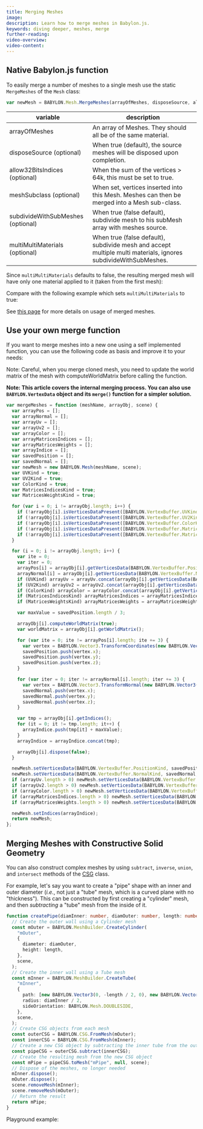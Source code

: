 ```yaml
---
title: Merging Meshes
image:
description: Learn how to merge meshes in Babylon.js.
keywords: diving deeper, meshes, merge
further-reading:
video-overview:
video-content:
---
```


## Native Babylon.js function

To easily merge a number of meshes to a single mesh use the static `MergeMeshes` of the `Mesh` class:

```javascript
var newMesh = BABYLON.Mesh.MergeMeshes(arrayOfMeshes, disposeSource, allow32BitsIndices, meshSubclass, subdivideWithSubMeshes, multiMultiMaterials);
```

| variable                          | description                                                                                                    |
| --------------------------------- | -------------------------------------------------------------------------------------------------------------- |
| arrayOfMeshes                     | An array of Meshes. They should all be of the same material.                                                   |
| disposeSource (optional)          | When true (default), the source meshes will be disposed upon completion.                                       |
| allow32BitsIndices (optional)     | When the sum of the vertices > 64k, this must be set to true.                                                  |
| meshSubclass (optional)           | When set, vertices inserted into this Mesh. Meshes can then be merged into a Mesh sub-class.                   |
| subdivideWithSubMeshes (optional) | When true (false default), subdivide mesh to his subMesh array with meshes source.                             |
| multiMultiMaterials (optional)    | When true (false default), subdivide mesh and accept multiple multi materials, ignores subdivideWithSubMeshes. |

Since `multiMultiMaterials` defaults to false, the resulting merged mesh will have only one material applied to it (taken from the first mesh):

<Playground id="#INZ0Z0#5" title="Merged Meshes Example" description="Simple example of merging meshes together."/>

Compare with the following example which sets `multiMultiMaterials` to true:

<Playground id="#INZ0Z0#59" title="Merging Meshes With Multiple Materials" description="Simple example of merging meshes together with multiple materials."/>

See [this page](/divingDeeper/materials/using/multiMaterials) for more details on usage of merged meshes.

## Use your own merge function

If you want to merge meshes into a new one using a self implemented function, you can use the following code as basis and improve it to your needs:

Note: Careful, when you merge cloned mesh, you need to update the world matrix of the mesh with computeWorldMatrix before calling the function.

**Note: This article covers the internal merging process. You can also use `BABYLON.VertexData` object and its `merge()` function for a simpler solution.**

```javascript
var mergeMeshes = function (meshName, arrayObj, scene) {
  var arrayPos = [];
  var arrayNormal = [];
  var arrayUv = [];
  var arrayUv2 = [];
  var arrayColor = [];
  var arrayMatricesIndices = [];
  var arrayMatricesWeights = [];
  var arrayIndice = [];
  var savedPosition = [];
  var savedNormal = [];
  var newMesh = new BABYLON.Mesh(meshName, scene);
  var UVKind = true;
  var UV2Kind = true;
  var ColorKind = true;
  var MatricesIndicesKind = true;
  var MatricesWeightsKind = true;

  for (var i = 0; i != arrayObj.length; i++) {
    if (!arrayObj[i].isVerticesDataPresent([BABYLON.VertexBuffer.UVKind])) UVKind = false;
    if (!arrayObj[i].isVerticesDataPresent([BABYLON.VertexBuffer.UV2Kind])) UV2Kind = false;
    if (!arrayObj[i].isVerticesDataPresent([BABYLON.VertexBuffer.ColorKind])) ColorKind = false;
    if (!arrayObj[i].isVerticesDataPresent([BABYLON.VertexBuffer.MatricesIndicesKind])) MatricesIndicesKind = false;
    if (!arrayObj[i].isVerticesDataPresent([BABYLON.VertexBuffer.MatricesWeightsKind])) MatricesWeightsKind = false;
  }

  for (i = 0; i != arrayObj.length; i++) {
    var ite = 0;
    var iter = 0;
    arrayPos[i] = arrayObj[i].getVerticesData(BABYLON.VertexBuffer.PositionKind);
    arrayNormal[i] = arrayObj[i].getVerticesData(BABYLON.VertexBuffer.NormalKind);
    if (UVKind) arrayUv = arrayUv.concat(arrayObj[i].getVerticesData(BABYLON.VertexBuffer.UVKind));
    if (UV2Kind) arrayUv2 = arrayUv2.concat(arrayObj[i].getVerticesData(BABYLON.VertexBuffer.UV2Kind));
    if (ColorKind) arrayColor = arrayColor.concat(arrayObj[i].getVerticesData(BABYLON.VertexBuffer.ColorKind));
    if (MatricesIndicesKind) arrayMatricesIndices = arrayMatricesIndices.concat(arrayObj[i].getVerticesData(BABYLON.VertexBuffer.MatricesIndicesKind));
    if (MatricesWeightsKind) arrayMatricesWeights = arrayMatricesWeights.concat(arrayObj[i].getVerticesData(BABYLON.VertexBuffer.MatricesWeightsKind));

    var maxValue = savedPosition.length / 3;

    arrayObj[i].computeWorldMatrix(true);
    var worldMatrix = arrayObj[i].getWorldMatrix();

    for (var ite = 0; ite != arrayPos[i].length; ite += 3) {
      var vertex = BABYLON.Vector3.TransformCoordinates(new BABYLON.Vector3(arrayPos[i][ite], arrayPos[i][ite + 1], arrayPos[i][ite + 2]), worldMatrix);
      savedPosition.push(vertex.x);
      savedPosition.push(vertex.y);
      savedPosition.push(vertex.z);
    }

    for (var iter = 0; iter != arrayNormal[i].length; iter += 3) {
      var vertex = BABYLON.Vector3.TransformNormal(new BABYLON.Vector3(arrayNormal[i][iter], arrayNormal[i][iter + 1], arrayNormal[i][iter + 2]), worldMatrix);
      savedNormal.push(vertex.x);
      savedNormal.push(vertex.y);
      savedNormal.push(vertex.z);
    }

    var tmp = arrayObj[i].getIndices();
    for (it = 0; it != tmp.length; it++) {
      arrayIndice.push(tmp[it] + maxValue);
    }
    arrayIndice = arrayIndice.concat(tmp);

    arrayObj[i].dispose(false);
  }

  newMesh.setVerticesData(BABYLON.VertexBuffer.PositionKind, savedPosition, false);
  newMesh.setVerticesData(BABYLON.VertexBuffer.NormalKind, savedNormal, false);
  if (arrayUv.length > 0) newMesh.setVerticesData(BABYLON.VertexBuffer.UVKind, arrayUv, false);
  if (arrayUv2.length > 0) newMesh.setVerticesData(BABYLON.VertexBuffer.UV2Kind, arrayUv, false);
  if (arrayColor.length > 0) newMesh.setVerticesData(BABYLON.VertexBuffer.ColorKind, arrayUv, false);
  if (arrayMatricesIndices.length > 0) newMesh.setVerticesData(BABYLON.VertexBuffer.MatricesIndicesKind, arrayUv, false);
  if (arrayMatricesWeights.length > 0) newMesh.setVerticesData(BABYLON.VertexBuffer.MatricesWeightsKind, arrayUv, false);

  newMesh.setIndices(arrayIndice);
  return newMesh;
};
```

## Merging Meshes with Constructive Solid Geometry

You can also construct complex meshes by using `subtract`, `inverse`, `union`, and `intersect` methods of the [CSG](/typedoc/classes/babylon.csg) class.

For example, let's say you want to create a "pipe" shape with an inner and outer diameter (_i.e._, not just a "tube" mesh, which is a curved plane with no "thickness"). This can be constructed by first creating a "cylinder" mesh, and then _subtracting_ a "tube" mesh from the inside of it.

```typescript
function createPipe(diamInner: number, diamOuter: number, length: number, scene: BABYLON.Scene): BABYLON.Mesh {
  // Create the outer wall using a Cylinder mesh
  const mOuter = BABYLON.MeshBuilder.CreateCylinder(
    "mOuter",
    {
      diameter: diamOuter,
      height: length,
    },
    scene,
  );
  // Create the inner wall using a Tube mesh
  const mInner = BABYLON.MeshBuilder.CreateTube(
    "mInner",
    {
      path: [new BABYLON.Vector3(0, -length / 2, 0), new BABYLON.Vector3(0, length / 2, 0)],
      radius: diamInner / 2,
      sideOrientation: BABYLON.Mesh.DOUBLESIDE,
    },
    scene,
  );
  // Create CSG objects from each mesh
  const outerCSG = BABYLON.CSG.FromMesh(mOuter);
  const innerCSG = BABYLON.CSG.FromMesh(mInner);
  // Create a new CSG object by subtracting the inner tube from the outer cylinder
  const pipeCSG = outerCSG.subtract(innerCSG);
  // Create the resulting mesh from the new CSG object
  const mPipe = pipeCSG.toMesh("mPipe", null, scene);
  // Dispose of the meshes, no longer needed
  mInner.dispose();
  mOuter.dispose();
  scene.removeMesh(mInner);
  scene.removeMesh(mOuter);
  // Return the result
  return mPipe;
}
```

Playground example:
<Playground id="#L5T0DK" title="Pipe CSG Example" description="Creating a pipe from a cylinder and a tube using CSGs."/>
